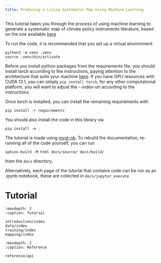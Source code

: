 ```yaml
---
title: Producing a Living Systematic Map Using Machine Learning
---
```


This tutorial takes you through the process of using machine learning to generate a systematic map of climate policy instruments literature, based on the one available [here](https://apsis.mcc-berlin.net/climate-policy-instruments-map/)

To run the code, it is recommended that you set up a virtual environment

```
python3 -m venv .venv
source .venv/bin/activate
```

Before you install python packages from the requirements file, you should install torch according to the instructions, paying attention to the architecture that suits your machine [here](https://pytorch.org/). If you have GPU resources with CUDA 12.1, you can simply `pip install torch`, for any other computational platform, you will want to adjust the --index-url according to the instructions.

Once torch is installed, you can install the remaining requirements with

```
pip install -r requirements
```

You should also install the code in this library via

```
pip install -e .
```

The tutorial is made using [myst-nb](https://myst-nb.readthedocs.io/en/latest/index.html). To rebuild the documentation, re-running all of the code yourself, you can run

```
sphinx-build -M html docs/source/ docs/build/
```

from the `docs` directory.

Alternatively, each page of the tutorial that contains code can be run as an .ipynb notebook, these are collected in `docs/jupyter_execute`

# Tutorial

```{toctree}
:maxdepth: 2
:caption: Tutorial

introduction/index
data/index
training/index
mapping/index

```

```{toctree}
:maxdepth: 2
:caption: Reference

reference/api

```
